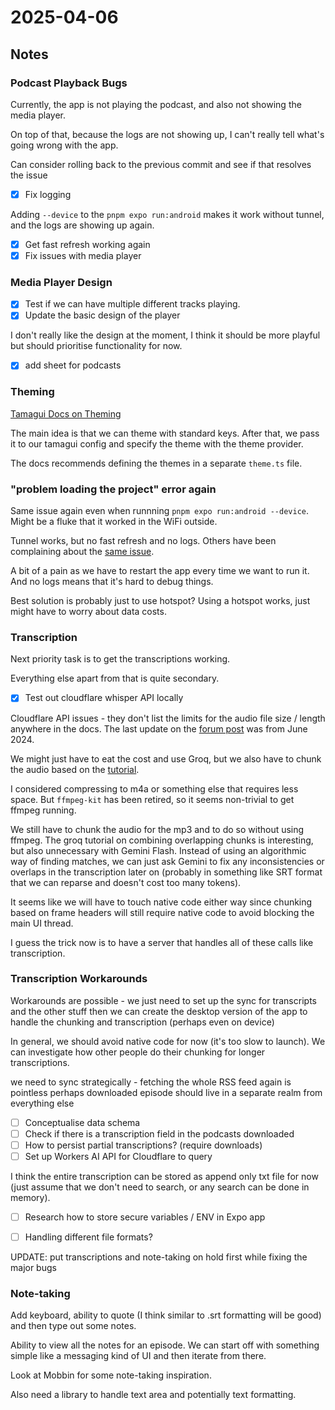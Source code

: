 # 2025-04-06

## Notes

### Podcast Playback Bugs

Currently, the app is not playing the podcast,
and also not showing the media player.

On top of that, because the logs are not showing up,
I can't really tell what's going wrong with the app.

Can consider rolling back to the previous commit
and see if that resolves the issue

- [x] Fix logging

Adding `--device` to the `pnpm expo run:android` makes it work without tunnel,
and the logs are showing up again.

- [x] Get fast refresh working again
- [x] Fix issues with media player

### Media Player Design

- [x] Test if we can have multiple different tracks playing.
- [x] Update the basic design of the player

I don't really like the design at the moment,
I think it should be more playful but should prioritise
functionality for now.

- [x]  add sheet for podcasts

### Theming

[Tamagui Docs on Theming](https://tamagui.dev/docs/intro/themes)

The main idea is that we can theme with standard keys.
After that, we pass it to our tamagui config and specify the
theme with the theme provider.

The docs recommends defining the themes in a separate `theme.ts` file.

### "problem loading the project" error again

Same issue again even when runnning `pnpm expo run:android --device`.
Might be a fluke that it worked in the WiFi outside.

Tunnel works, but no fast refresh and no logs.
Others have been complaining about the [same issue](https://github.com/expo/expo/issues/26254).

A bit of a pain as we have to restart the app every time we want to run it.
And no logs means that it's hard to debug things.

Best solution is probably just to use hotspot?
Using a hotspot works, just might have to worry about data costs.

### Transcription

Next priority task is to get the transcriptions working.

Everything else apart from that is quite secondary.

- [x] Test out cloudflare whisper API locally

Cloudflare API issues - they don't list the limits for the audio file size / length
anywhere in the docs.
The last update on the [forum post](https://community.cloudflare.com/t/workers-ai-speech-recognition-request-limits/662925/9) was from June 2024.

We might just have to eat the cost and use Groq,
but we also have to chunk the audio based on the [tutorial](https://github.com/groq/groq-api-cookbook/blob/main/tutorials/audio-chunking/audio_chunking_tutorial.ipynb).

I considered compressing to m4a or something else that requires less space.
But `ffmpeg-kit` has been retired, so it seems non-trivial to get ffmpeg running.

We still have to chunk the audio for the mp3 and to do so without using ffmpeg.
The groq tutorial on combining overlapping chunks is interesting, but also unnecessary
with Gemini Flash.
Instead of using an algorithmic way of finding matches, we can just ask Gemini to fix any inconsistencies
or overlaps in the transcription later on
(probably in something like SRT format that we can reparse and doesn't cost too many tokens).

It seems like we will have to touch native code either way
since chunking based on frame headers will still require native code to avoid blocking the
main UI thread.

I guess the trick now is to have a server that handles all of these calls like transcription.

### Transcription Workarounds

Workarounds are possible - we just need to set up the sync for transcripts and the other stuff
then we can create the desktop version of the app to handle the chunking and transcription (perhaps even on device)

In general, we should avoid native code for now (it's too slow to launch).
We can investigate how other people do their chunking for longer transcriptions.

we need to sync strategically - fetching the whole RSS feed again is pointless
perhaps downloaded episode should live in a separate realm from everything else

- [ ] Conceptualise data schema
- [ ] Check if there is a transcription field in the podcasts downloaded
- [ ] How to persist partial transcriptions? (require downloads)
- [ ] Set up Workers AI API for Cloudflare to query

I think the entire transcription can be stored as append only txt
file for now (just assume that we don't need to search, or any search can be done in memory).

- [ ] Research how to store secure variables / ENV in Expo app

- [ ] Handling different file formats?

UPDATE: put transcriptions and note-taking on hold first while fixing the major bugs

### Note-taking

Add keyboard, ability to quote (I think similar to .srt formatting will be good) and then type out some notes.

Ability to view all the notes for an episode.
We can start off with something simple like a messaging kind of UI
and then iterate from there.

Look at Mobbin for some note-taking inspiration.

Also need a library to handle text area and potentially text formatting.
